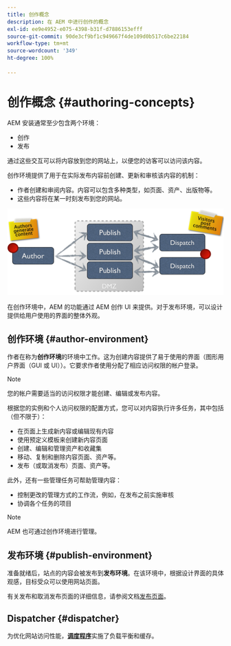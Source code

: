 ```yaml
---
title: 创作概念
description: 在 AEM 中进行创作的概念
exl-id: ee9e4952-e075-4398-b31f-d7886153efff
source-git-commit: 90de3cf9bf1c949667f4de109d0b517c6be22184
workflow-type: tm+mt
source-wordcount: '349'
ht-degree: 100%

---
```


# 创作概念 {#authoring-concepts}

AEM 安装通常至少包含两个环境：

* 创作
* 发布

通过这些交互可以将内容放到您的网站上，以便您的访客可以访问该内容。

创作环境提供了用于在实际发布内容前创建、更新和审核该内容的机制：

* 作者创建和审阅内容。内容可以包含多种类型，如页面、资产、出版物等。
* 这些内容将在某一时刻发布到您的网站。

![作者、发布者和调度程序示意图](/help/sites-cloud/authoring/assets/author-publish.png)

在创作环境中，AEM 的功能通过 AEM 创作 UI 来提供。对于发布环境，可以设计提供给用户使用的界面的整体外观。

## 创作环境 {#author-environment}

作者在称为&#x200B;**创作环境**&#x200B;的环境中工作。这为创建内容提供了易于使用的界面（图形用户界面（GUI 或 UI））。它要求作者使用分配了相应访问权限的帐户登录。

>[!NOTE]
>
>您的帐户需要适当的访问权限才能创建、编辑或发布内容。

根据您的实例和个人访问权限的配置方式，您可以对内容执行许多任务，其中包括（但不限于）：

* 在页面上生成新内容或编辑现有内容
* 使用预定义模板来创建新内容页面
* 创建、编辑和管理资产和收藏集
* 移动、复制和删除内容页面、资产等。
* 发布（或取消发布）页面、资产等。

此外，还有一些管理任务可帮助管理内容：

* 控制更改的管理方式的工作流，例如，在发布之前实施审核
* 协调各个任务的项目

>[!NOTE]
>
>AEM 也可通过创作环境进行管理。

## 发布环境 {#publish-environment}

准备就绪后，站点的内容会被发布到&#x200B;**发布环境**。在该环境中，根据设计界面的具体观感，目标受众可以使用网站页面。

有关发布和取消发布页面的详细信息，请参阅文档[发布页面](/help/sites-cloud/authoring/fundamentals/publishing-pages.md)。

## Dispatcher {#dispatcher}

为优化网站访问性能，**[调度程序](/help/implementing/dispatcher/overview.md)**&#x200B;实施了负载平衡和缓存。
